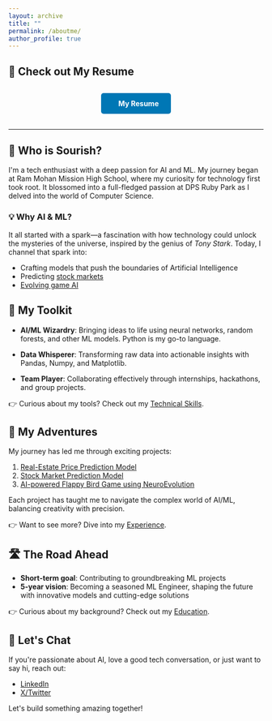 ```yaml
---
layout: archive
title: ""
permalink: /aboutme/
author_profile: true
---
```


## 📄 Check out My Resume
<div style="text-align: center; margin: 30px 0;">
  <a href="/files/Sourish_Chatterjee.pdf" target="_blank" style="display: inline-block; padding: 12px 24px; background-color: #0077B5; color: white; text-decoration: none; border-radius: 5px; font-weight: bold; transition: background-color 0.3s;">
    <i class="fas fa-file-alt" style="margin-right: 10px;"></i> My Resume
  </a>
</div>

---

## 🧠 Who is Sourish?

I'm a tech enthusiast with a deep passion for AI and ML. My journey began at Ram Mohan Mission High School, where my curiosity for technology first took root. It blossomed into a full-fledged passion at DPS Ruby Park as I delved into the world of Computer Science.

### 💡 Why AI & ML?

It all started with a spark—a fascination with how technology could unlock the mysteries of the universe, inspired by the genius of _Tony Stark_. Today, I channel that spark into:

- Crafting models that push the boundaries of Artificial Intelligence
- Predicting [stock markets](/posts/2024/05/TheNifty50StockPredictionUsingMachineLearning/)
- [Evolving game AI](/posts/2024/07/AIPoweredFlappyBirdGameUsingNEATAlgorithm/)

## 🔧 My Toolkit

- **AI/ML Wizardry**: Bringing ideas to life using neural networks, random forests, and other ML models. Python is my go-to language.

- **Data Whisperer**: Transforming raw data into actionable insights with Pandas, Numpy, and Matplotlib.

- **Team Player**: Collaborating effectively through internships, hackathons, and group projects.

👉 Curious about my tools? Check out my [Technical Skills](/skills.md/).

## 🚀 My Adventures

My journey has led me through exciting projects:

1. [Real-Estate Price Prediction Model](https://github.com/sourize/Real-Estate-Price-Prediction-Using-Machine-Learning)
2. [Stock Market Prediction Model](https://github.com/sourize/The-Nifty-50-Stock-Prediction-using-Machine-Learning)
3. [AI-powered Flappy Bird Game using NeuroEvolution](https://github.com/sourize/AI-Powered-Flappy-Bird-Game-Using-NEAT-Algorithm)

Each project has taught me to navigate the complex world of AI/ML, balancing creativity with precision.

👉 Want to see more? Dive into my [Experience](/experience/).

## 🛣️ The Road Ahead

- **Short-term goal**: Contributing to groundbreaking ML projects
- **5-year vision**: Becoming a seasoned ML Engineer, shaping the future with innovative models and cutting-edge solutions

👉 Curious about my background? Check out my [Education](/education/).

## 💬 Let's Chat

If you're passionate about AI, love a good tech conversation, or just want to say hi, reach out:

- [LinkedIn](https://linkedin.com/in/sourish-chatterjee)
- [X/Twitter](https://x.com/sourize_)

Let's build something amazing together!
